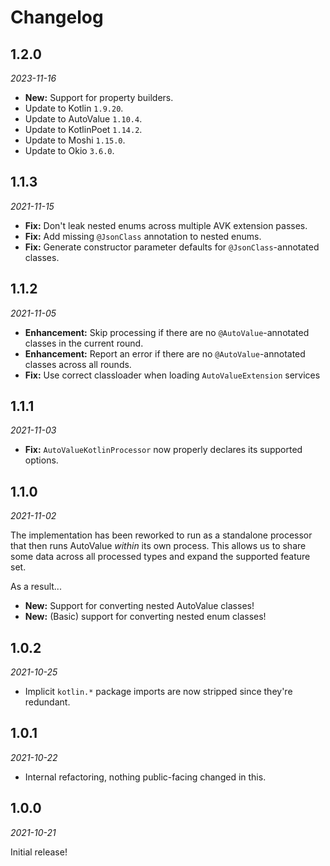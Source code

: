 Changelog
=========

1.2.0
-----

_2023-11-16_

- **New:** Support for property builders.
- Update to Kotlin `1.9.20`.
- Update to AutoValue `1.10.4`.
- Update to KotlinPoet `1.14.2`.
- Update to Moshi `1.15.0`.
- Update to Okio `3.6.0`.

1.1.3
-----

_2021-11-15_

* **Fix:** Don't leak nested enums across multiple AVK extension passes.
* **Fix:** Add missing `@JsonClass` annotation to nested enums.
* **Fix:** Generate constructor parameter defaults for `@JsonClass`-annotated classes.

1.1.2
-----

_2021-11-05_

* **Enhancement:** Skip processing if there are no `@AutoValue`-annotated classes in the current round.
* **Enhancement:** Report an error if there are no `@AutoValue`-annotated classes across all rounds.
* **Fix:** Use correct classloader when loading `AutoValueExtension` services

1.1.1
-----

_2021-11-03_

* **Fix:** `AutoValueKotlinProcessor` now properly declares its supported options.

1.1.0
-----

_2021-11-02_

The implementation has been reworked to run as a standalone processor that then runs AutoValue
_within_ its own process. This allows us to share some data across all processed types and expand
the supported feature set.

As a result...
* **New:** Support for converting nested AutoValue classes!
* **New:** (Basic) support for converting nested enum classes!

1.0.2
-----

_2021-10-25_

* Implicit `kotlin.*` package imports are now stripped since they're redundant.

1.0.1
-----

_2021-10-22_

* Internal refactoring, nothing public-facing changed in this.

1.0.0
-----

_2021-10-21_

Initial release!
